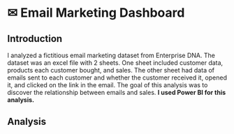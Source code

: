 # ✉ Email Marketing Dashboard
## Introduction
I analyzed a fictitious email marketing dataset from Enterprise DNA. The dataset was an excel file with 2 sheets. One sheet included customer data, products each customer bought, and sales. The other sheet had data of emails sent to each customer and whether the customer received it, opened it, and clicked on the link in the email. The goal of this analysis was to discover the relationship between emails and sales. **I used Power BI for this analysis.**

## Analysis

